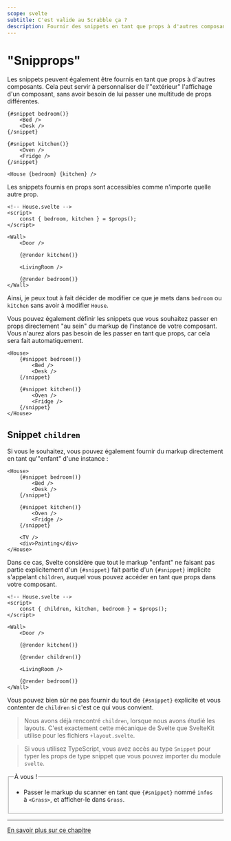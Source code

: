 ```yaml
---
scope: svelte
subtitle: C'est valide au Scrabble ça ?
description: Fournir des snippets en tant que props à d'autres composants en Svelte 5
---
```


# "Snipprops"

Les snippets peuvent également être fournis en tant que props à d'autres composants. Cela peut
servir à personnaliser de l'"extérieur" l'affichage d'un composant, sans avoir besoin de lui passer
une multitude de props différentes.

```svelte
{#snippet bedroom()}
	<Bed />
	<Desk />
{/snippet}

{#snippet kitchen()}
	<Oven />
	<Fridge />
{/snippet}

<House {bedroom} {kitchen} />
```

Les snippets fournis en props sont accessibles comme n'importe quelle autre prop.

```svelte
<!-- House.svelte -->
<script>
	const { bedroom, kitchen } = $props();
</script>

<Wall>
	<Door />

	{@render kitchen()}

	<LivingRoom />

	{@render bedroom()}
</Wall>
```

Ainsi, je peux tout à fait décider de modifier ce que je mets dans `bedroom` ou `kitchen` sans avoir
à modifier `House`.

Vous pouvez également définir les snippets que vous souhaitez passer en props directement "au sein"
du markup de l'instance de votre composant. Vous n'aurez alors pas besoin de les passer en tant que
props, car cela sera fait automatiquement.

```svelte
<House>
	{#snippet bedroom()}
		<Bed />
		<Desk />
	{/snippet}

	{#snippet kitchen()}
		<Oven />
		<Fridge />
	{/snippet}
</House>
```

## Snippet `children`

Si vous le souhaitez, vous pouvez également fournir du markup directement en tant qu'"enfant" d'une
instance :

```svelte
<House>
	{#snippet bedroom()}
		<Bed />
		<Desk />
	{/snippet}

	{#snippet kitchen()}
		<Oven />
		<Fridge />
	{/snippet}

	<TV />
	<div>Painting</div>
</House>
```

Dans ce cas, Svelte considère que tout le markup "enfant" ne faisant pas partie explicitement d'un
`{#snippet}` fait partie d'un `{#snippet}` implicite s'appelant `children`, auquel vous pouvez
accéder en tant que props dans votre composant.

```svelte
<!-- House.svelte -->
<script>
	const { children, kitchen, bedroom } = $props();
</script>

<Wall>
	<Door />

	{@render kitchen()}

	{@render children()}

	<LivingRoom />

	{@render bedroom()}
</Wall>
```

Vous pouvez bien sûr ne pas fournir du tout de `{#snippet}` explicite et vous contenter de
`children` si c'est ce qui vous convient.

> Nous avons déjà rencontré `children`, lorsque nous avons étudié les layouts. C'est exactement
> cette mécanique de Svelte que SvelteKit utilise pour les fichiers `+layout.svelte`.

> Si vous utilisez TypeScript, vous avez accès au type `Snippet` pour typer les props de type
> snippet que vous pouvez importer du module `svelte`.

<fieldset class='task'>
<legend>À vous !</legend>

- Passer le markup du scanner en tant que `{#snippet}` nommé `infos` à `<Grass>`, et afficher-le
  dans `Grass`.

</fieldset>

---

[En savoir plus sur ce
chapitre](https://svelte-5-preview.vercel.app/docs/snippets#passing-snippets-to-components)
